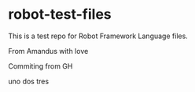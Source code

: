 # robot-test-files

This is a test repo for Robot Framework Language files.

From Amandus with love

Commiting from GH

uno dos tres
